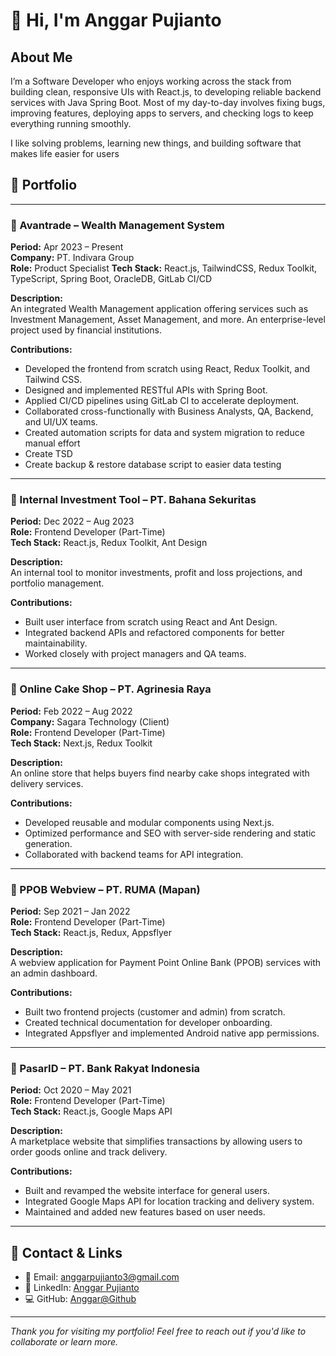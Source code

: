 # 👋 Hi, I'm Anggar Pujianto

## About Me
I’m a Software Developer who enjoys working across the stack from building clean, responsive UIs with React.js, to developing reliable backend services with Java Spring Boot. Most of my day-to-day involves fixing bugs, improving features, deploying apps to servers, and checking logs to keep everything running smoothly.

I like solving problems, learning new things, and building software that makes life easier for users

## 💼 Portfolio

---

### 🔹 Avantrade – Wealth Management System  
**Period:** Apr 2023 – Present  
**Company:** PT. Indivara Group  
**Role:** Product Specialist
**Tech Stack:** React.js, TailwindCSS, Redux Toolkit, TypeScript, Spring Boot, OracleDB, GitLab CI/CD

**Description:**  
An integrated Wealth Management application offering services such as Investment Management, Asset Management, and more. An enterprise-level project used by financial institutions.

**Contributions:**  
- Developed the frontend from scratch using React, Redux Toolkit, and Tailwind CSS.  
- Designed and implemented RESTful APIs with Spring Boot.  
- Applied CI/CD pipelines using GitLab CI to accelerate deployment.  
- Collaborated cross-functionally with Business Analysts, QA, Backend, and UI/UX teams.  
- Created automation scripts for data and system migration to reduce manual effort
- Create TSD
- Create backup & restore database script to easier data testing
  
---

### 🔹 Internal Investment Tool – PT. Bahana Sekuritas  
**Period:** Dec 2022 – Aug 2023  
**Role:** Frontend Developer (Part-Time)  
**Tech Stack:** React.js, Redux Toolkit, Ant Design

**Description:**  
An internal tool to monitor investments, profit and loss projections, and portfolio management.

**Contributions:**  
- Built user interface from scratch using React and Ant Design.  
- Integrated backend APIs and refactored components for better maintainability.  
- Worked closely with project managers and QA teams.

---

### 🔹 Online Cake Shop – PT. Agrinesia Raya  
**Period:** Feb 2022 – Aug 2022  
**Company:** Sagara Technology (Client)  
**Role:** Frontend Developer (Part-Time)  
**Tech Stack:** Next.js, Redux Toolkit

**Description:**  
An online store that helps buyers find nearby cake shops integrated with delivery services.

**Contributions:**  
- Developed reusable and modular components using Next.js.  
- Optimized performance and SEO with server-side rendering and static generation.  
- Collaborated with backend teams for API integration.

---

### 🔹 PPOB Webview – PT. RUMA (Mapan)  
**Period:** Sep 2021 – Jan 2022  
**Role:** Frontend Developer (Part-Time)  
**Tech Stack:** React.js, Redux, Appsflyer

**Description:**  
A webview application for Payment Point Online Bank (PPOB) services with an admin dashboard.

**Contributions:**  
- Built two frontend projects (customer and admin) from scratch.  
- Created technical documentation for developer onboarding.  
- Integrated Appsflyer and implemented Android native app permissions.

---

### 🔹 PasarID – PT. Bank Rakyat Indonesia  
**Period:** Oct 2020 – May 2021  
**Role:** Frontend Developer (Part-Time)  
**Tech Stack:** React.js, Google Maps API

**Description:**  
A marketplace website that simplifies transactions by allowing users to order goods online and track delivery.

**Contributions:**  
- Built and revamped the website interface for general users.  
- Integrated Google Maps API for location tracking and delivery system.  
- Maintained and added new features based on user needs.

---

## 🔗 Contact & Links

- 📧 Email: anggarpujianto3@gmail.com  
- 💼 LinkedIn: [Anggar Pujianto](https://www.linkedin.com/in/anggar-pujianto-511569275)  
- 💻 GitHub: [Anggar@Github](https://github.com/anggaaaaaaaaaaar)  

---

*Thank you for visiting my portfolio! Feel free to reach out if you'd like to collaborate or learn more.*
